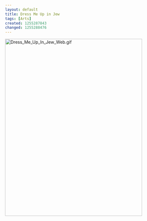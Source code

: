 ```yaml
---
layout: default
title: Dress Me Up in Jew
tags: [Arts]
created: 1255287843
changed: 1255288476
---
```

<p><img alt="Dress_Me_Up_In_Jew_Web.gif" title="Dress_Me_Up_In_Jew_Web.gif" width="450" height="582" border="0" style="border-top-width: 0px; border-right-width: 0px; border-bottom-width: 0px; border-left-width: 0px; border-style: initial; border-color: initial; border-style: initial; border-color: initial; " src="http://mag1.presentense.org/images/wp-images/Issue_003/Dress_Me_Up_In_Jew_Web.gif" />&nbsp;</p>